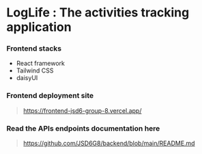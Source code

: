# LogLife : The activities tracking application

### Frontend stacks

- React framework
- Tailwind CSS
- daisyUI

### Frontend deployment site

> <https://frontend-jsd6-group-8.vercel.app/>

### Read the APIs endpoints documentation here

> <https://github.com/JSD6G8/backend/blob/main/README.md>
